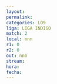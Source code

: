 ```yaml
---
layout: 
permalink: 
categories: LO9
liga: LIGA INDIGO
match: 2
local: nnn
r1: 0
r2: 0
out: nnn
stream: 
hora: 
fecha:
---
```

